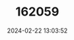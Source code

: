 ---
title: "162059"
category: "Galium sudeticum"
draft: false
date: 2024-02-22 13:03:52
languages:
  Polish: ["Przytulia Sudecka"]
---